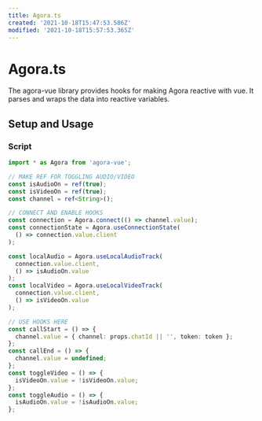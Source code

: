 ```yaml
---
title: Agora.ts
created: '2021-10-18T15:47:53.586Z'
modified: '2021-10-18T15:57:53.365Z'
---
```


# Agora.ts

The agora-vue library provides hooks for making Agora reactive with vue. It parses and wraps the data into reactive variables.

## Setup and Usage

### Script

```TypeScript
import * as Agora from 'agora-vue';

// MAKE REF FOR TOGGLING AUDIO/VIDEO
const isAudioOn = ref(true);
const isVideoOn = ref(true);
const channel = ref<String>();

// CONNECT AND ENABLE HOOKS
const connection = Agora.connect(() => channel.value);
const connectionState = Agora.useConnectionState(
  () => connection.value.client
);

const localAudio = Agora.useLocalAudioTrack(
  connection.value.client,
  () => isAudioOn.value
);
const localVideo = Agora.useLocalVideoTrack(
  connection.value.client,
  () => isVideoOn.value
);

// USE HOOKS HERE
const callStart = () => {
  channel.value = { channel: props.chatId || '', token: token };
};
const callEnd = () => {
  channel.value = undefined;
};
const toggleVideo = () => {
  isVideoOn.value = !isVideoOn.value;
};
const toggleAudio = () => {
  isAudioOn.value = !isAudioOn.value;
};
```
